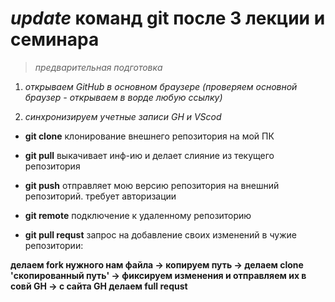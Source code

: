 # *update* команд **git** после 3 лекции и семинара

>*предварительная подготовка*

1. _открываем GitHub в основном браузере (проверяем основной браузер - открываем в ворде любую ссылку)_

2. _синхронизируем учетные записи GH и VScod_

* **git clone** клонирование внешнего репозитория на мой ПК

* **git pull** выкачивает инф-ию и делает слияние из текущего репозитория

* **git push** отправляет мою версию репозитория на внешний репозиторий. требует авторизации

* **git remote** подключение к удаленному репозиторию

* **git pull requst** запрос на добавление своих изменений в чужие репозитории:

__делаем fork нужного нам файла -> копируем путь -> делаем clone 'скопированный путь' -> фиксируем изменения и отправляем их в совй GH -> с сайта GH делаем full requst__
